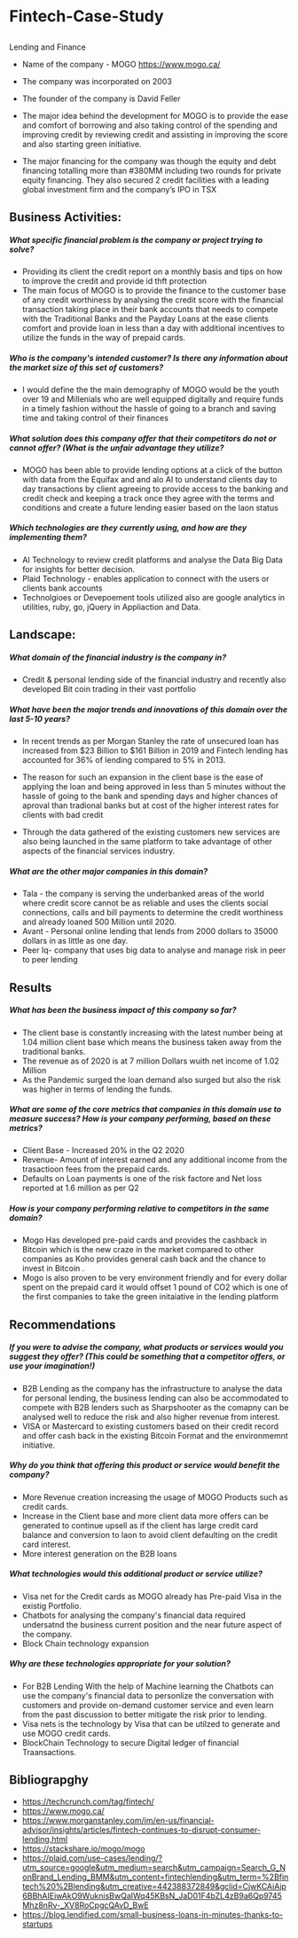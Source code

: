 # Fintech-Case-Study
## ##

 Lending and Finance

* Name of the company - MOGO 
https://www.mogo.ca/

* The company was incorporated on 2003

* The founder of the company is David Feller

* The major idea behind the development for MOGO is to provide the ease and comfort of borrowing and also taking control of the spending and improving credit by reviewing credit and assisting in improving the score and also starting green initiative. 

* The major financing for the company was though the equity and debt financing totalling more than #380MM including two rounds for private equity financing.
They also secured 2 credit facilities with a leading global investment firm and the company’s IPO in TSX
## Business Activities:

##### What specific financial problem is the company or project trying to solve?
* Providing its client the credit report on a monthly basis and tips on how to improve the credit and provide id thft protection
* The main focus of MOGO is to provide the finance to the customer base of any credit worthiness by analysing the credit score with the financial transaction taking place in their bank accounts that needs to compete with the Traditional Banks and the Payday Loans at the ease clients comfort and provide loan in less than a day with additional incentives to utilize the funds in the way of prepaid cards.

##### Who is the company's intended customer?  Is there any information about the market size of this set of customers?
* I would define the the main demography of MOGO would be the youth over 19 and Millenials who are well equipped digitally and require funds in a timely fashion without the hassle of going to a branch and saving time and taking control of their finances


##### What solution does this company offer that their competitors do not or cannot offer? (What is the unfair advantage they utilize?
* MOGO has been able to provide lending options at a click of the button with data from the Equifax and and alo AI to understand clients day to day transactions by client agreeing to provide access to the banking and credit check and keeping a track once they agree with the terms and conditions and create a future lending easier based on the laon status
##### Which technologies are they currently using, and how are they implementing them?

* AI Technology to review credit platforms and analyse the Data
Big Data for insights for better decision.
* Plaid Technology - enables application to connect with the users or clients bank accounts
* Technolgioes or Devepoement tools utilized also are google analytics in utilities, ruby, go, jQuery in Appliaction and Data.
## Landscape:

##### What domain of the financial industry is the company in?
* Credit & personal lending side of the financial industry and recently also developed Bit coin trading in their vast portfolio

##### What have been the major trends and innovations of this domain over the last 5-10 years?
* In recent trends as per Morgan Stanley the rate of unsecured loan has increased from $23 Billion to $161 Billion in 2019 and Fintech lending has accounted for 36% of lending compared to 5% in 2013.

* The reason for such an expansion in the client base is the ease of applying the loan and being approved in less than 5 minutes without the hassle of going to the bank and spending days and higher chances of aproval than tradional banks but at cost of the higher interest rates for clients with bad credit

* Through the data gathered of the existing customers new services are also being launched in the same platform to take advantage of other aspects of the financial services industry.

##### What are the other major companies in this domain?
* Tala - the company is serving the underbanked areas of the world where credit score cannot be as reliable and uses the clients social connections, calls and bill payments to determine the credit worthiness and already loaned 500 Million until 2020.
* Avant - Personal online lending that lends from 2000 dollars to 35000 dollars in as little as one day.
* Peer Iq- company that uses big data to analyse and manage risk in peer to peer lending 
## Results

##### What has been the business impact of this company so far?
* The client base is constantly increasing with the latest number being at 1.04 million client base which means the business taken away from the traditional banks.
* The revenue  as of 2020 is at 7 million Dollars wuith net income of 1.02 Million
* As the Pandemic surged the loan demand also surged but also the risk was higher in terms of lending the funds.

##### What are some of the core metrics that companies in this domain use to measure success? How is your company performing, based on these metrics?
* Client Base - Increased 20% in the Q2 2020 
* Revenue- Amount of interest earned and any additional income from the trasactioon fees from the prepaid cards. 
* Defaults on Loan payments is one of the risk factore and  Net loss reported at 1.6 million as per Q2



##### How is your company performing relative to competitors in the same domain?
* Mogo Has developed pre-paid cards and provides the cashback in Bitcoin which is the new craze in the market compared to other companies as Koho provides general cash back and the chance to invest in Bitcoin .
* Mogo is also proven to be very environment friendly and for every dollar spent on the prepaid card it would offset 1 pound of CO2 which is one of the first companies to take the green initaiative in the lending platform
## Recommendations

##### If you were to advise the company, what products or services would you suggest they offer? (This could be something that a competitor offers, or use your imagination!)
* B2B Lending as the company  has the infrastructure to analyse the data for personal lending, the business lending can also be accommodated to compete with B2B lenders such as Sharpshooter as the comapny can be analysed well to reduce the risk and also higher revenue from interest.  
 * VISA or Mastercard to existing customers based on their credit record and offer cash back in the existing Bitcoin Format and the environmemnt initiative.
 
##### Why do you think that offering this product or service would benefit the company?
* More Revenue creation increasing the usage of MOGO Products such as credit cards.
* Increase in the Client base and more client data more offers can be generated to continue upsell as if the client has large credit card balance and conversion to laon to avoid client defaulting on the credit card interest.
* More interest generation on the B2B loans


##### What technologies would this additional product or service utilize?
* Visa net for the Credit cards as MOGO already has Pre-paid Visa in the existig Portfolio.
* Chatbots for analysing the company's financial data required undersatnd the business current position and the near future aspect of the company.
* Block Chain technology expansion

##### Why are these technologies appropriate for your solution?
* For B2B Lending With the help of Machine learning the Chatbots can use the company's financial data to personlize the conversation with customers and provide on-demand customer service and even learn from the past discussion to better mitigate the risk prior to lending.
* Visa nets is the technology by Visa that can be utilzed to generate and use MOGO credit cards.
* BlockChain Technology to secure Digital ledger of financial Traansactions.

## Bibliograpghy

* https://techcrunch.com/tag/fintech/
* https://www.mogo.ca/
* https://www.morganstanley.com/im/en-us/financial-advisor/insights/articles/fintech-continues-to-disrupt-consumer-lending.html
* https://stackshare.io/mogo/mogo
* https://plaid.com/use-cases/lending/?utm_source=google&utm_medium=search&utm_campaign=Search_G_NonBrand_Lending_BMM&utm_content=fintechlending&utm_term=%2Bfintech%20%2Blending&utm_creative=442388372849&gclid=CjwKCAiAjp6BBhAIEiwAkO9WuknisBwQaIWq45KBsN_JaD01F4bZL4zB9a6Qp9745Mhz8nRv-_XV8RoCpgcQAvD_BwE
* https://blog.lendified.com/small-business-loans-in-minutes-thanks-to-startups